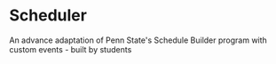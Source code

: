 # Scheduler
An advance adaptation of Penn State's Schedule Builder program with custom events - built by students
